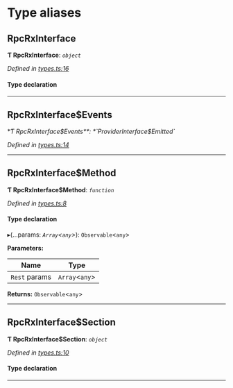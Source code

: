 

# Type aliases

<a id="rpcrxinterface"></a>

##  RpcRxInterface

**Ƭ RpcRxInterface**: *`object`*

*Defined in [types.ts:16](https://github.com/polkadot-js/api/blob/3227ce2/packages/rpc-rx/src/types.ts#L16)*

#### Type declaration

___
<a id="rpcrxinterface_events"></a>

##  RpcRxInterface$Events

**Ƭ RpcRxInterface$Events**: *`ProviderInterface$Emitted`*

*Defined in [types.ts:14](https://github.com/polkadot-js/api/blob/3227ce2/packages/rpc-rx/src/types.ts#L14)*

___
<a id="rpcrxinterface_method"></a>

##  RpcRxInterface$Method

**Ƭ RpcRxInterface$Method**: *`function`*

*Defined in [types.ts:8](https://github.com/polkadot-js/api/blob/3227ce2/packages/rpc-rx/src/types.ts#L8)*

#### Type declaration
▸(...params: *`Array`<`any`>*): `Observable`<`any`>

**Parameters:**

| Name | Type |
| ------ | ------ |
| `Rest` params | `Array`<`any`> |

**Returns:** `Observable`<`any`>

___
<a id="rpcrxinterface_section"></a>

##  RpcRxInterface$Section

**Ƭ RpcRxInterface$Section**: *`object`*

*Defined in [types.ts:10](https://github.com/polkadot-js/api/blob/3227ce2/packages/rpc-rx/src/types.ts#L10)*

#### Type declaration

[index: `string`]: [RpcRxInterface$Method](_types_.md#rpcrxinterface_method)

___

